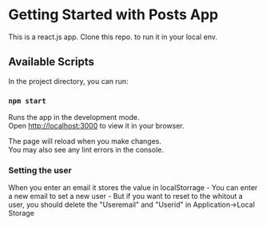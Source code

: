 # Getting Started with Posts App

This is a react.js app. Clone this repo. to run it in your local env.

## Available Scripts

In the project directory, you can run:

### `npm start`

Runs the app in the development mode.\
Open [http://localhost:3000](http://localhost:3000) to view it in your browser.

The page will reload when you make changes.\
You may also see any lint errors in the console.


### Setting the user

When you enter an email it stores the value in localStorrage - You can enter a new email to set a new user - But if you want to reset to the whitout a user, you should delete the "Useremail" and "Userid" in Application->Local Storage
